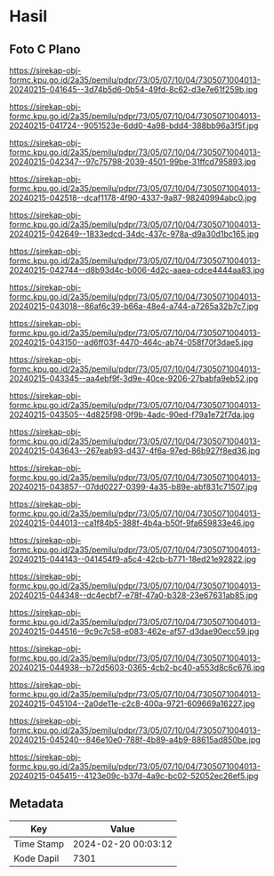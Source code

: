 # Hasil

## Foto C Plano

https://sirekap-obj-formc.kpu.go.id/2a35/pemilu/pdpr/73/05/07/10/04/7305071004013-20240215-041645--3d74b5d6-0b54-49fd-8c62-d3e7e61f259b.jpg

https://sirekap-obj-formc.kpu.go.id/2a35/pemilu/pdpr/73/05/07/10/04/7305071004013-20240215-041724--9051523e-6dd0-4a98-bdd4-388bb96a3f5f.jpg

https://sirekap-obj-formc.kpu.go.id/2a35/pemilu/pdpr/73/05/07/10/04/7305071004013-20240215-042347--97c75798-2039-4501-99be-31ffcd795893.jpg

https://sirekap-obj-formc.kpu.go.id/2a35/pemilu/pdpr/73/05/07/10/04/7305071004013-20240215-042518--dcaf1178-4f90-4337-9a87-98240994abc0.jpg

https://sirekap-obj-formc.kpu.go.id/2a35/pemilu/pdpr/73/05/07/10/04/7305071004013-20240215-042649--1833edcd-34dc-437c-978a-d9a30d1bc165.jpg

https://sirekap-obj-formc.kpu.go.id/2a35/pemilu/pdpr/73/05/07/10/04/7305071004013-20240215-042744--d8b93d4c-b006-4d2c-aaea-cdce4444aa83.jpg

https://sirekap-obj-formc.kpu.go.id/2a35/pemilu/pdpr/73/05/07/10/04/7305071004013-20240215-043018--86af6c39-b66a-48e4-a744-a7265a32b7c7.jpg

https://sirekap-obj-formc.kpu.go.id/2a35/pemilu/pdpr/73/05/07/10/04/7305071004013-20240215-043150--ad6ff03f-4470-464c-ab74-058f70f3dae5.jpg

https://sirekap-obj-formc.kpu.go.id/2a35/pemilu/pdpr/73/05/07/10/04/7305071004013-20240215-043345--aa4ebf9f-3d9e-40ce-9206-27babfa9eb52.jpg

https://sirekap-obj-formc.kpu.go.id/2a35/pemilu/pdpr/73/05/07/10/04/7305071004013-20240215-043505--4d825f98-0f9b-4adc-90ed-f79a1e72f7da.jpg

https://sirekap-obj-formc.kpu.go.id/2a35/pemilu/pdpr/73/05/07/10/04/7305071004013-20240215-043643--267eab93-d437-4f6a-97ed-86b927f8ed36.jpg

https://sirekap-obj-formc.kpu.go.id/2a35/pemilu/pdpr/73/05/07/10/04/7305071004013-20240215-043857--07dd0227-0399-4a35-b89e-abf831c71507.jpg

https://sirekap-obj-formc.kpu.go.id/2a35/pemilu/pdpr/73/05/07/10/04/7305071004013-20240215-044013--ca1f84b5-388f-4b4a-b50f-9fa659833e46.jpg

https://sirekap-obj-formc.kpu.go.id/2a35/pemilu/pdpr/73/05/07/10/04/7305071004013-20240215-044143--041454f9-a5c4-42cb-b771-18ed21e92822.jpg

https://sirekap-obj-formc.kpu.go.id/2a35/pemilu/pdpr/73/05/07/10/04/7305071004013-20240215-044348--dc4ecbf7-e78f-47a0-b328-23e67631ab85.jpg

https://sirekap-obj-formc.kpu.go.id/2a35/pemilu/pdpr/73/05/07/10/04/7305071004013-20240215-044516--9c9c7c58-e083-462e-af57-d3dae90ecc59.jpg

https://sirekap-obj-formc.kpu.go.id/2a35/pemilu/pdpr/73/05/07/10/04/7305071004013-20240215-044938--b72d5603-0365-4cb2-bc40-a553d8c6c676.jpg

https://sirekap-obj-formc.kpu.go.id/2a35/pemilu/pdpr/73/05/07/10/04/7305071004013-20240215-045104--2a0de11e-c2c8-400a-9721-609669a16227.jpg

https://sirekap-obj-formc.kpu.go.id/2a35/pemilu/pdpr/73/05/07/10/04/7305071004013-20240215-045240--846e10e0-788f-4b89-a4b9-88615ad850be.jpg

https://sirekap-obj-formc.kpu.go.id/2a35/pemilu/pdpr/73/05/07/10/04/7305071004013-20240215-045415--4123e09c-b37d-4a9c-bc02-52052ec26ef5.jpg


## Metadata

| Key        | Value               |
| ---------- | ------------------- |
| Time Stamp | 2024-02-20 00:03:12 |
| Kode Dapil | 7301                |



